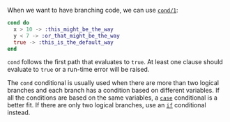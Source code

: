When we want to have branching code, we can use [`cond/1`][cond]:

```elixir
cond do
  x > 10 -> :this_might_be_the_way
  y < 7 -> :or_that_might_be_the_way
  true -> :this_is_the_default_way
end
```

`cond` follows the first path that evaluates to `true`. At least one clause should evaluate to `true` or a run-time error will be raised.

The `cond` conditional is usually used when there are more than two logical branches and each branch has a condition based on different variables. If all the conditions are based on the same variables, a [`case`][case] conditional is a better fit. If there are only two logical branches, use an [`if`][if] conditional instead.

[cond]: https://elixir-lang.org/getting-started/case-cond-and-if.html#cond
[case]: https://elixir-lang.org/getting-started/case-cond-and-if.html#case
[if]: https://elixir-lang.org/getting-started/case-cond-and-if.html#if-and-unless
